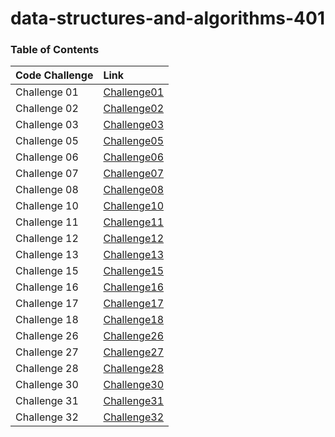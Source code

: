 # data-structures-and-algorithms-401

### Table of Contents

|      Code Challenge       |                 Link                   |
| :-------------------------| :------------------------------------- |
|     Challenge 01          |   [Challenge01](Challenge01/readme.md) |
|     Challenge 02          |   [Challenge02](Challenge02/readme.md) |
|     Challenge 03          |   [Challenge03](Challenge03/readme.md) |
|     Challenge 05          |   [Challenge05](Challenge05/readme.md) |
|     Challenge 06          |   [Challenge06](Challenge05/readme1.md)|
|     Challenge 07          |   [Challenge07](Challenge05/readme2.md)|
|     Challenge 08          |   [Challenge08](Challenge05/readme3.md)|
|     Challenge 10          |   [Challenge10](Challenge10/readme.md) |
|     Challenge 11          |   [Challenge11](Challenge10/readme1.md)|
|     Challenge 12          |   [Challenge12](Challenge10/readme2.md)|
|     Challenge 13          |   [Challenge13](Challenge10/readme4.md)|
|     Challenge 15          |   [Challenge15](Challenge10/readme3.md)|
|     Challenge 16          |   [Challenge16](Challenge10/readme5.md)|
|     Challenge 17          |   [Challenge17](Challenge10/readme6.md)|
|     Challenge 18          |   [Challenge18](Challenge10/readme7.md)|
|     Challenge 26          |   [Challenge26](Challenge26/readme.md) |
|     Challenge 27          |   [Challenge27](Challenge27/readme.md) |
|     Challenge 28          |   [Challenge28](Challenge28/readme.md) |
|     Challenge 30          |   [Challenge30](Challenge30/readme.md) |
|     Challenge 31          |   [Challenge31](Challenge31/readme.md) |
|     Challenge 32          |   [Challenge32](Challenge32/readme.md) |
